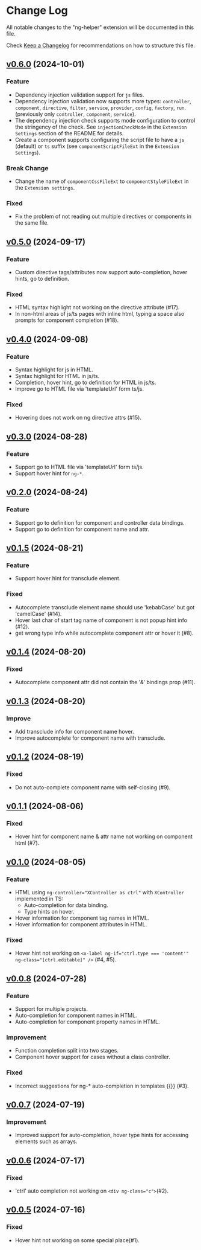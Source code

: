 # Change Log

All notable changes to the "ng-helper" extension will be documented in this file.

Check [Keep a Changelog](http://keepachangelog.com/) for recommendations on how to structure this file.

## [v0.6.0](https://github.com/huanguolin/ng-helper/compare/v0.5.0...v0.6.0) (2024-10-01)

### Feature
- Dependency injection validation support for `js` files.
- Dependency injection validation now supports more types: `controller`, `component`, `directive`, `filter`, `service`, `provider`, `config`, `factory`, `run`.(previously only `controller`, `component`, `service`).
- The dependency injection check supports mode configuration to control the stringency of the check. See `injectionCheckMode` in the `Extension Settings` section of the README for details.
- Create a component supports configuring the script file to have a `js` (default) or `ts` suffix (see `componentScriptFileExt` in the `Extension Settings`).

### Break Change
- Change the name of `componentCssFileExt` to `componentStyleFileExt` in the `Extension settings`.

### Fixed
- Fix the problem of not reading out multiple directives or components in the same file.


## [v0.5.0](https://github.com/huanguolin/ng-helper/compare/v0.4.0...v0.5.0) (2024-09-17)

### Feature
- Custom directive tags/attributes now support auto-completion, hover hints, go to definition.

### Fixed
- HTML syntax highlight not working on the directive attribute (#17).
- In non-html areas of js/ts pages with inline html, typing a space also prompts for component completion (#18).


## [v0.4.0](https://github.com/huanguolin/ng-helper/compare/v0.3.0...v0.4.0) (2024-09-08)

### Feature
- Syntax highlight for js in HTML.
- Syntax highlight for HTML in js/ts.
- Completion, hover hint, go to definition for HTML in js/ts.
- Improve go to HTML file via 'templateUrl' form ts/js.

### Fixed
- Hovering does not work on ng directive attrs (#15).


## [v0.3.0](https://github.com/huanguolin/ng-helper/compare/v0.2.0...v0.3.0) (2024-08-28)

### Feature
- Support go to HTML file via 'templateUrl' form ts/js.
- Support hover hint for `ng-*`.


## [v0.2.0](https://github.com/huanguolin/ng-helper/compare/v0.1.5...v0.2.0) (2024-08-24)

### Feature
- Support go to definition for component and controller data bindings.
- Support go to definition for component name and attr.


## [v0.1.5](https://github.com/huanguolin/ng-helper/compare/v0.1.4...v0.1.5) (2024-08-21)

### Feature
- Support hover hint for transclude element.

### Fixed
- Autocomplete transclude element name should use 'kebabCase' but got 'camelCase' (#14).
- Hover last char of start tag name of component is not popup hint info (#12).
- get wrong type info while autocomplete component attr or hover it (#8).


## [v0.1.4](https://github.com/huanguolin/ng-helper/compare/v0.1.3...v0.1.4) (2024-08-20)

### Fixed
- Autocomplete component attr did not contain the '&' bindings prop (#11).


## [v0.1.3](https://github.com/huanguolin/ng-helper/compare/v0.1.2...v0.1.3) (2024-08-20)

### Improve
- Add transclude info for component name hover.
- Improve autocomplete for component name with transclude.


## [v0.1.2](https://github.com/huanguolin/ng-helper/compare/v0.1.1...v0.1.2) (2024-08-19)

### Fixed
- Do not auto-complete component name with self-closing (#9).


## [v0.1.1](https://github.com/huanguolin/ng-helper/compare/v0.1.0...v0.1.1) (2024-08-06)

### Fixed
- Hover hint for component name & attr name not working on component html (#7).


## [v0.1.0](https://github.com/huanguolin/ng-helper/compare/v0.0.8...v0.1.0) (2024-08-05)

### Feature
- HTML using `ng-controller="XController as ctrl"` with `XController` implemented in TS:
  - Auto-completion for data binding.
  - Type hints on hover.
- Hover information for component tag names in HTML.
- Hover information for component attributes in HTML.

### Fixed
- Hover hint not working on `<x-label ng-if="ctrl.type === 'content'" ng-class="[ctrl.editable]" />` (#4, #5).


## [v0.0.8](https://github.com/huanguolin/ng-helper/compare/v0.0.7...v0.0.8) (2024-07-28)

### Feature
- Support for multiple projects.
- Auto-completion for component names in HTML.
- Auto-completion for component property names in HTML.

### Improvement
- Function completion split into two stages.
- Component hover support for cases without a class controller.

### Fixed
- Incorrect suggestions for ng-* auto-completion in templates {{}} (#3).


## [v0.0.7](https://github.com/huanguolin/ng-helper/compare/v0.0.6...v0.0.7) (2024-07-19)

### Improvement
- Improved support for auto-completion, hover type hints for accessing elements such as arrays.


## [v0.0.6](https://github.com/huanguolin/ng-helper/compare/v0.0.5...v0.0.6) (2024-07-17)

### Fixed
- 'ctrl' auto completion not working on `<div ng-class="c">`(#2).


## [v0.0.5](https://github.com/huanguolin/ng-helper/compare/64dde84...v0.0.5) (2024-07-16)

### Fixed
- Hover hint not working on some special place(#1).
